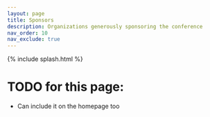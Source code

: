 ```yaml
---
layout: page
title: Sponsors
description: Organizations generously sponsoring the conference
nav_order: 10
nav_exclude: true
---
```


{% include splash.html %}

# TODO for this page:

- Can include it on the homepage too

